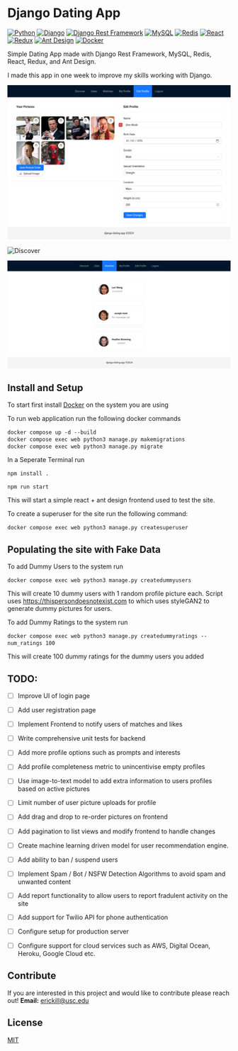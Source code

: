 # Django Dating App

[![Python](https://img.shields.io/badge/Python-3.x-blue)](https://www.python.org/)
[![Django](https://img.shields.io/badge/Django-5.x-green)](https://www.djangoproject.com/)
[![Django Rest Framework](https://img.shields.io/badge/Django%20Rest%20Framework-3.x-green)](https://www.django-rest-framework.org/)
[![MySQL](https://img.shields.io/badge/MySQL-8.x-blue)](https://www.mysql.com/)
[![Redis](https://img.shields.io/badge/Redis-7.x-red)](https://redis.io/)
[![React](https://img.shields.io/badge/React-18.x-blue)](https://reactjs.org/)
[![Redux](https://img.shields.io/badge/Redux-9.x-purple)](https://redux.js.org/)
[![Ant Design](https://img.shields.io/badge/Ant%20Design-4.x-blue)](https://ant.design/)
[![Docker](https://img.shields.io/badge/Docker-20.x-blue)](https://www.docker.com/)


Simple Dating App made with Django Rest Framework, MySQL, Redis, React, Redux, and Ant Design.

I made this app in one week to improve my skills working with Django.

![Edit Profile](assets/edit_profile.png)

![Discover](assets/discover.png)

![Matches](assets/matches.png)

## Install and Setup

To start first install [Docker](https://docs.docker.com/engine/install/) on the system you are using

To run web application run the following docker commands
```
docker compose up -d --build
docker compose exec web python3 manage.py makemigrations
docker compose exec web python3 manage.py migrate
```

In a Seperate Terminal run
```
npm install .
```
```
npm run start
```


This will start a simple react + ant design frontend used to test the site.

To create a superuser for the site run the following command:
```
docker compose exec web python3 manage.py createsuperuser
```

<!-- To run api endpoint test cases run
```
docker compose exec web python3 manage.py test
``` -->


## Populating the site with Fake Data 

To add Dummy Users to the system run
```
docker compose exec web python3 manage.py createdummyusers
```
This will create 10 dummy users with 1 random profile picture each.
Script uses https://thispersondoesnotexist.com to which uses styleGAN2 to generate dummy pictures for users.


To add Dummy Ratings to the system run
```
docker compose exec web python3 manage.py createdummyratings --num_ratings 100
```
This will create 100 dummy ratings for the dummy users you added


## TODO:

- [ ] Improve UI of login page
- [ ] Add user registration page
- [ ] Implement Frontend to notify users of matches and likes
- [ ] Write comprehensive unit tests for backend
- [ ] Add more profile options such as prompts and interests
- [ ] Add profile completeness metric to unincentivise empty profiles
- [ ] Use image-to-text model to add extra information to users profiles based on active pictures
- [ ] Limit number of user picture uploads for profile
- [ ] Add drag and drop to re-order pictures on frontend
- [ ] Add pagination to list views and modify frontend to handle changes
- [ ] Create machine learning driven model for user recommendation engine.
- [ ] Add ability to ban / suspend users
- [ ] Implement Spam / Bot / NSFW Detection Algorithms to avoid spam and unwanted content
- [ ] Add report functionality to allow users to report fradulent activity on the site
- [ ] Add support for Twilio API for phone authentication
- [ ] Configure setup for production server
- [ ] Configure support for cloud services such as AWS, Digital Ocean, Heroku, Google Cloud etc.


## Contribute

If you are interested in this project and would like to contribute please reach out!  **Email:** [erickill@usc.edu](mailto:erickill@usc.edu)


## License

[MIT](LICENSE.txt)
